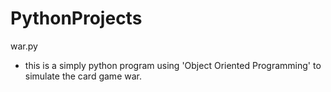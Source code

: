 # PythonProjects



war.py
- this is a simply python program using 'Object Oriented Programming' to simulate the card game war. 
